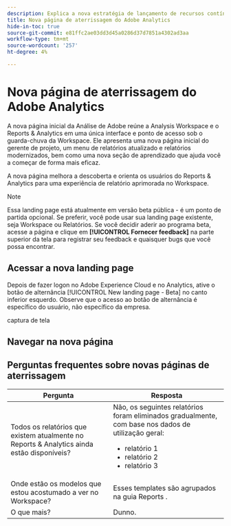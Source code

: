 ```yaml
---
description: Explica a nova estratégia de lançamento de recursos contínuos do Adobe Analytics
title: Nova página de aterrissagem do Adobe Analytics
hide-in-toc: true
source-git-commit: e81ffc2ae03dd3d45a0286d37d7851a4302ad3aa
workflow-type: tm+mt
source-wordcount: '257'
ht-degree: 4%

---
```


# Nova página de aterrissagem do Adobe Analytics

A nova página inicial da Análise de Adobe reúne a Analysis Workspace e o Reports &amp; Analytics em uma única interface e ponto de acesso sob o guarda-chuva da Workspace. Ele apresenta uma nova página inicial do gerente de projeto, um menu de relatórios atualizado e relatórios modernizados, bem como uma nova seção de aprendizado que ajuda você a começar de forma mais eficaz.

A nova página melhora a descoberta e orienta os usuários do Reports &amp; Analytics para uma experiência de relatório aprimorada no Workspace.

>[!NOTE]
>
>Essa landing page está atualmente em versão beta pública - é um ponto de partida opcional. Se preferir, você pode usar sua landing page existente, seja Workspace ou Relatórios. Se você decidir aderir ao programa beta, acesse a página e clique em **[!UICONTROL Fornecer feedback]** na parte superior da tela para registrar seu feedback e quaisquer bugs que você possa encontrar.

## Acessar a nova landing page

Depois de fazer logon no Adobe Experience Cloud e no Analytics, ative o botão de alternância [!UICONTROL New landing page - Beta] no canto inferior esquerdo. Observe que o acesso ao botão de alternância é específico do usuário, não específico da empresa.

captura de tela

## Navegar na nova página



## Perguntas frequentes sobre novas páginas de aterrissagem

| Pergunta | Resposta |
| --- | --- |
| Todos os relatórios que existem atualmente no Reports &amp; Analytics ainda estão disponíveis? | Não, os seguintes relatórios foram eliminados gradualmente, com base nos dados de utilização geral: <ul><li>relatório 1</li><li>relatório 2</li><li>relatório 3 </li></ul> |
| Onde estão os modelos que estou acostumado a ver no Workspace? | Esses templates são agrupados na guia Reports . |
| O que mais? | Dunno. |